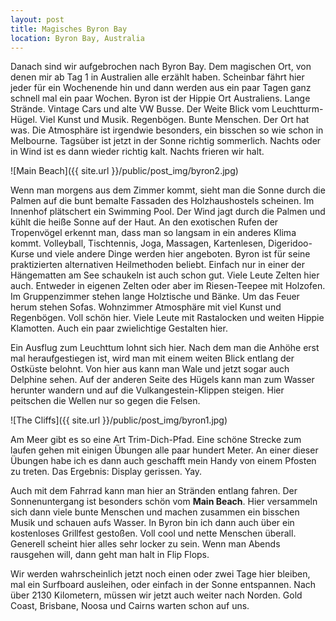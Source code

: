 ```yaml
---
layout: post
title: Magisches Byron Bay
location: Byron Bay, Australia
---
```


Danach sind wir aufgebrochen nach Byron Bay. Dem magischen Ort, von denen mir ab Tag 1 in Australien alle erzählt haben. Scheinbar fährt hier jeder für ein Wochenende hin und dann werden aus ein paar Tagen ganz schnell mal ein paar Wochen. Byron ist der Hippie Ort Australiens. Lange Strände. Vintage Cars und alte VW Busse. Der Weite Blick vom Leuchtturm-Hügel. Viel Kunst und Musik. Regenbögen. Bunte Menschen. Der Ort hat was. Die Atmosphäre ist irgendwie besonders, ein bisschen so wie schon in Melbourne. Tagsüber ist jetzt in der Sonne richtig sommerlich. Nachts oder in Wind ist es dann wieder richtig kalt. Nachts frieren wir halt.

![Main Beach]({{ site.url }}/public/post_img/byron2.jpg)

Wenn man morgens aus dem Zimmer kommt, sieht man die Sonne durch die Palmen auf die bunt bemalte Fassaden des Holzhaushostels scheinen. Im Innenhof plätschert ein Swimming Pool. Der Wind jagt durch die Palmen und kühlt die heiße Sonne auf der Haut. An den exotischen Rufen der Tropenvögel erkennt man, dass man so langsam in ein anderes Klima kommt. Volleyball, Tischtennis, Joga, Massagen, Kartenlesen, Digeridoo-Kurse und viele andere Dinge werden hier angeboten. Byron ist für seine praktizierten alternativen Heilmethoden beliebt. Einfach nur in einer der Hängematten am See schaukeln ist auch schon gut. Viele Leute Zelten hier auch. Entweder in eigenen Zelten oder aber im Riesen-Teepee mit Holzofen. Im Gruppenzimmer stehen lange Holztische und Bänke. Um das Feuer herum stehen Sofas. Wohnzimmer Atmosphäre mit viel Kunst und Regenbögen. Voll schön hier. Viele Leute mit Rastalocken und weiten Hippie Klamotten. Auch ein paar zwielichtige Gestalten hier.

Ein Ausflug zum Leuchttum lohnt sich hier. Nach dem man die Anhöhe erst mal heraufgestiegen ist, wird man mit einem weiten Blick entlang der Ostküste belohnt. Von hier aus kann man Wale und jetzt sogar auch Delphine sehen. Auf der anderen Seite des Hügels kann man zum Wasser herunter wandern und auf die Vulkangestein-Klippen steigen. Hier peitschen die Wellen nur so gegen die Felsen.

![The Cliffs]({{ site.url }}/public/post_img/byron1.jpg)

Am Meer gibt es so eine Art Trim-Dich-Pfad. Eine schöne Strecke zum laufen gehen mit einigen Übungen alle paar hundert Meter. An einer dieser Übungen habe ich es dann auch geschafft mein Handy von einem Pfosten zu treten. Das Ergebnis: Display gerissen. Yay.

Auch mit dem Fahrrad kann man hier an Stränden entlang fahren. Der Sonnenuntergang ist besonders schön vom **Main Beach**. Hier versammeln sich dann viele bunte Menschen und machen zusammen ein bisschen Musik und schauen aufs Wasser. In Byron bin ich dann auch über ein kostenloses Grillfest gestoßen. Voll cool und nette Menschen überall. Generell scheint hier alles sehr locker zu sein. Wenn man Abends rausgehen will, dann geht man halt in Flip Flops.

Wir werden wahrscheinlich jetzt noch einen oder zwei Tage hier bleiben, mal ein Surfboard ausleihen, oder einfach in der Sonne entspannen. Nach über 2130 Kilometern, müssen wir jetzt auch weiter nach Norden. Gold Coast, Brisbane, Noosa und Cairns warten schon auf uns.